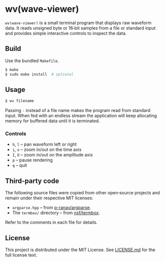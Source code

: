# wv(wave-viewer)

`wv(wave-viewer)` is a small terminal program that displays raw waveform data. It reads unsigned byte or 16‑bit samples from a file or standard input and provides simple interactive controls to inspect the data.

## Build

Use the bundled `Makefile`.

```sh
$ make
$ sudo make install  # optional
```

## Usage

```sh
$ wv filename
```

Passing `-` instead of a file name makes the program read from standard input. When fed with an endless stream the application will keep allocating memory for buffered data until it is terminated.

### Controls

* `h`, `l` – pan waveform left or right
* `i`, `o` – zoom in/out on the time axis
* `I`, `O` – zoom in/out on the amplitude axis
* `p` – pause rendering
* `q` – quit

## Third‑party code

The following source files were copied from other open‑source projects and remain under their respective MIT licenses:

* `argparse.hpp` &ndash; from [p-ranav/argparse](https://github.com/p-ranav/argparse).
* The `termbox/` directory &ndash; from [nsf/termbox](https://github.com/nsf/termbox).

Refer to the comments in each file for details.

## License

This project is distributed under the MIT License. See [LICENSE.md](LICENSE.md) for the full license text.
